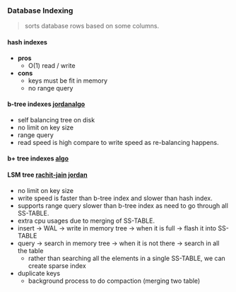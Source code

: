 ### Database Indexing
> sorts database rows based on some columns.
#### hash indexes
- **pros**
	- O(1) read / write
 - **cons**
	 - keys must be fit in memory 
	 - no range query
#### b-tree indexes [jordan](https://www.youtube.com/watch?v=Z2OaqmxiH20&list=PLjTveVh7FakLdTmm42TMxbN8PvVn5g4KJ&index=4&pp=iAQB)[algo](https://www.youtube.com/watch?v=K1a2Bk8NrYQ)
- self balancing tree on disk
- no limit on key size 
- range query 
- read speed is high compare to write speed as re-balancing happens.
#### b+ tree indexes [algo](https://youtube.com/watch?v=h6Mw7_S4ai0)

#### LSM tree [rachit-jain](https://www.youtube.com/watch?v=P2xtlLymqqI) [jordan](https://www.youtube.com/watch?v=ciGAVER_erw&list=PLjTveVh7FakLdTmm42TMxbN8PvVn5g4KJ&index=5)
- no limit on key size
- write speed is faster than b-tree index and slower than hash index.
- supports range query slower than b-tree index as need to go through all SS-TABLE.
- extra cpu usages due to merging of SS-TABLE.
- insert -> WAL -> write in memory tree -> when it is full -> flash it into SS-TABLE
- query -> search in memory tree -> when it is not there -> search in all the table 
	- rather than searching all the elements in a single SS-TABLE, we can create sparse index
- duplicate keys 
	- background process to do compaction (merging two table)

